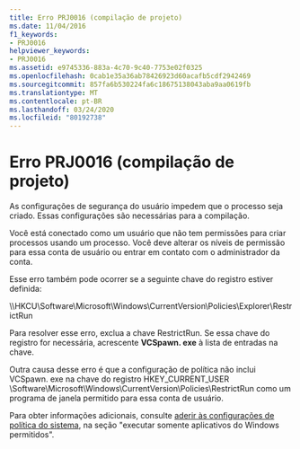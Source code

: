 ```yaml
---
title: Erro PRJ0016 (compilação de projeto)
ms.date: 11/04/2016
f1_keywords:
- PRJ0016
helpviewer_keywords:
- PRJ0016
ms.assetid: e9745336-883a-4c70-9c40-7753e02f0325
ms.openlocfilehash: 0cab1e35a36ab78426923d60acafb5cdf2942469
ms.sourcegitcommit: 857fa6b530224fa6c18675138043aba9aa0619fb
ms.translationtype: MT
ms.contentlocale: pt-BR
ms.lasthandoff: 03/24/2020
ms.locfileid: "80192738"
---
```

# <a name="project-build-error-prj0016"></a>Erro PRJ0016 (compilação de projeto)

As configurações de segurança do usuário impedem que o processo seja criado. Essas configurações são necessárias para a compilação.

Você está conectado como um usuário que não tem permissões para criar processos usando um processo. Você deve alterar os níveis de permissão para essa conta de usuário ou entrar em contato com o administrador da conta.

Esse erro também pode ocorrer se a seguinte chave do registro estiver definida:

\\\HKCU\Software\Microsoft\Windows\CurrentVersion\Policies\Explorer\RestrictRun

Para resolver esse erro, exclua a chave RestrictRun. Se essa chave do registro for necessária, acrescente **VCSpawn. exe** à lista de entradas na chave.

Outra causa desse erro é que a configuração de política não inclui VCSpawn. exe na chave do registro HKEY_CURRENT_USER \Software\Microsoft\Windows\CurrentVersion\Policies\RestrictRun como um programa de janela permitido para essa conta de usuário.

Para obter informações adicionais, consulte [aderir às configurações de política do sistema](/previous-versions/windows/desktop/Policy/adhering-to-system-policy-settings), na seção "executar somente aplicativos do Windows permitidos".
